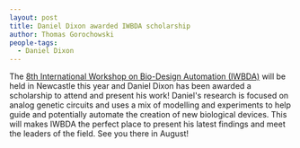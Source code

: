```yaml
---
layout: post
title: Daniel Dixon awarded IWBDA scholarship
author: Thomas Gorochowski
people-tags: 
  - Daniel Dixon
---
```

The <a href="http://www.iwbdaconf.org/2016/">8th International Workshop on Bio-Design Automation (IWBDA)</a> will be held in Newcastle this year and Daniel Dixon has been awarded a scholarship to attend and present his work! Daniel's research is focused on analog genetic circuits and uses a mix of modelling and experiments to help guide and potentially automate the creation of new biological devices. This will makes IWBDA the perfect place to present his latest findings and meet the leaders of the field. See you there in August!